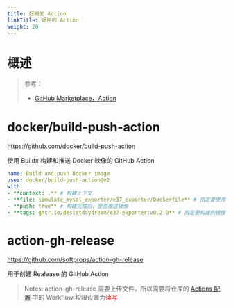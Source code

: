 ```yaml
---
title: 好用的 Action
linkTitle: 好用的 Action
weight: 20
---
```


# 概述

> 参考：
>
> - [GitHub Marketplace，Action](https://github.com/marketplace?type=actions)

# docker/build-push-action

https://github.com/docker/build-push-action

使用 Buildx 构建和推送 Docker 映像的 GitHub Action

```yaml
name: Build and push Docker image
uses: docker/build-push-action@v2
with:
- **context: .** # 构建上下文
- **file: simulate_mysql_exporter/e37_exporter/Dockerfile** # 指定要使用的 Dockerfile 路径，`默认值：{context字段的值}/Dockerfile`
- **push: true** # 构建完成后，是否推送镜像
- **tags: ghcr.io/desistdaydream/e37-exporter:v0.2.0** # 指定要构建的镜像名称
```

# action-gh-release

https://github.com/softprops/action-gh-release

用于创建 Realease 的 GitHub Action

> Notes: action-gh-release 需要上传文件，所以需要将仓库的 [Actions 配置](/docs/2.编程/Programming%20tools/SCM/GitHub/GitHub%20Actions/Actions%20配置.md) 中的 Workflow 权限设置为<font color="#ff0000">读写</font>
